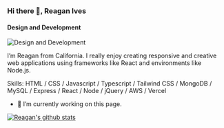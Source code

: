 ### Hi there 👋, Reagan Ives
#### Design and Development
![Design and Development](https://arturssmirnovs.github.io/github-profile-readme-generator/images/banner.png)

I’m Reagan from California. I really enjoy creating responsive and creative web applications using frameworks like React and environments like Node.js.

Skills: HTML / CSS / Javascript / Typescript / Tailwind CSS / MongoDB / MySQL / Express / React / Node / jQuery / AWS / Vercel

- 🔭 I’m currently working on this page. 

[![Reagan's github stats](https://github-readme-stats.vercel.app/api?username=reaganives)](https://github.com/reaganives/github-readme-stats)
